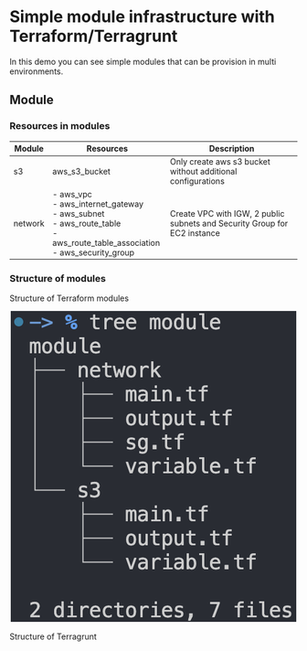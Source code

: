 # Simple module infrastructure with Terraform/Terragrunt

In this demo you can see simple modules that can be provision in multi environments.

## Module

### Resources in modules

| Module  | Resources                                                                                                                                   | Description                                                               |
| ------- | ------------------------------------------------------------------------------------------------------------------------------------------- | ------------------------------------------------------------------------- |
| s3      | aws_s3_bucket                                                                                                                               | Only create aws s3 bucket without additional configurations               |
| network | - aws_vpc <br> - aws_internet_gateway <br> - aws_subnet <br> - aws_route_table <br> - aws_route_table_association <br> - aws_security_group | Create VPC with IGW, 2 public subnets and Security Group for EC2 instance |

### Structure of modules

Structure of Terraform modules

<p align="center">
  <img src="image/Module structure.png" alt="Scheme of network"/>
</p>

Structure of Terragrunt
